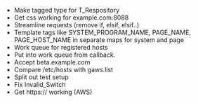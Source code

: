 * Make tagged type for T_Respository
* Get css working for example.com:8088
* Streamline requests (remove if, elsif, elsif..)
* Template tags like SYSTEM_PROGRAM_NAME, PAGE_NAME, PAGE_HOST_NAME in separate maps for system and page
* Work queue for registered hosts
* Put into work queue from callback.
* Accept beta.example.com
* Compare /etc/hosts with gaws.list
* Split out test setup
* Fix Invalid_Switch
* Get https:// working (AWS)

